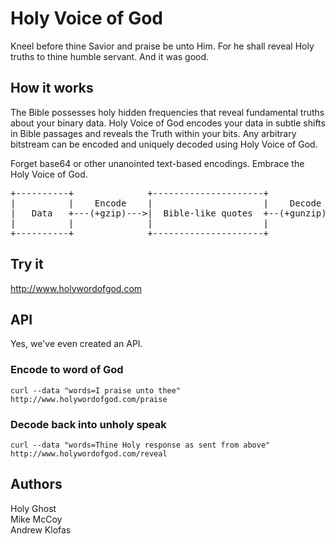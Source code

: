 # Holy Voice of God
Kneel before thine Savior and praise be unto Him. For he shall reveal Holy truths to thine humble servant. And it was 
good.

## How it works

The Bible possesses holy hidden frequencies that reveal fundamental truths about your binary data. Holy Voice of God
 encodes your data in subtle shifts in Bible passages and reveals the Truth within your bits. Any arbitrary bitstream
 can be encoded and uniquely decoded using Holy Voice of God.  
 
 Forget base64 or other unanointed text-based encodings. Embrace the Holy Voice of God.

<pre>
+----------+              +---------------------+              +-----------------+
|          |    Encode    |                     |    Decode    |                 |
|   Data   +---(+gzip)--->|  Bible-like quotes  +--(+gunzip)-->|  Original Data  |
|          |              |                     |              |                 |
+----------+              +---------------------+              +-----------------+
</pre>

## Try it
http://www.holywordofgod.com

## API
Yes, we've even created an API.

### Encode to word of God
```
curl --data "words=I praise unto thee" http://www.holywordofgod.com/praise
```

### Decode back into unholy speak
```
curl --data "words=Thine Holy response as sent from above" http://www.holywordofgod.com/reveal
```

## Authors
Holy Ghost<br>
Mike McCoy<br>
Andrew Klofas<br>
